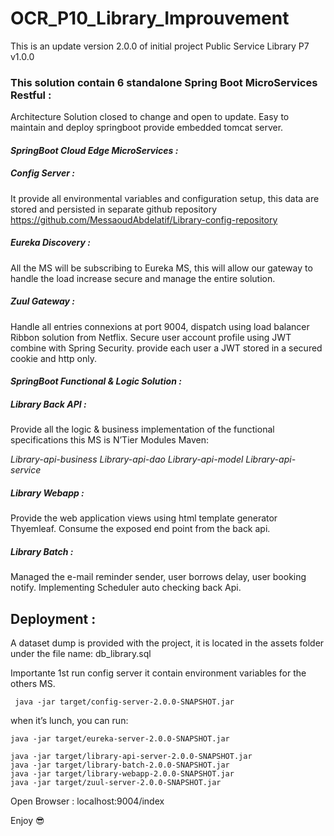 # **OCR_P10_Library_Improuvement**
This is an update version 2.0.0 of initial project Public Service Library P7 v1.0.0

### **This solution contain 6 standalone Spring Boot MicroServices Restful :**

Architecture Solution closed to change and open to update.
Easy to maintain and deploy springboot provide embedded tomcat server.

#### _SpringBoot Cloud Edge MicroServices :_

##### **Config Server :**
It provide all environmental variables and configuration setup, this data are stored and persisted in separate github repository https://github.com/MessaoudAbdelatif/Library-config-repository

##### **Eureka Discovery :**
All the MS will be subscribing to Eureka MS, this will allow our gateway to handle the load increase secure and manage the entire solution.

##### **Zuul Gateway :** 
Handle all entries connexions at port 9004, dispatch using load balancer Ribbon solution from Netflix.
Secure user account profile using JWT combine with Spring Security.
provide each user a JWT stored in a secured cookie and http only.

#### _SpringBoot Functional & Logic Solution :_

##### **Library Back API :**
Provide all the logic & business implementation of the functional specifications this MS is N’Tier Modules Maven:

_Library-api-business
Library-api-dao
Library-api-model
Library-api-service_

##### **Library Webapp :**
Provide the web application views using html template generator Thyemleaf.
Consume the exposed end point from the back api.

##### **Library Batch :** 
Managed the e-mail reminder sender, user borrows delay, user booking notify.
Implementing Scheduler auto checking back Api.

## Deployment :

A dataset dump is provided with the project, it is located in the assets folder under the file name: db_library.sql 

Importante 1st run config server it contain environment variables for the others MS.

     java -jar target/config-server-2.0.0-SNAPSHOT.jar

when it’s lunch,  you can run:

    java -jar target/eureka-server-2.0.0-SNAPSHOT.jar

    java -jar target/library-api-server-2.0.0-SNAPSHOT.jar
    java -jar target/library-batch-2.0.0-SNAPSHOT.jar
    java -jar target/library-webapp-2.0.0-SNAPSHOT.jar
    java -jar target/zuul-server-2.0.0-SNAPSHOT.jar
    
    
Open Browser : localhost:9004/index 

Enjoy 😎
